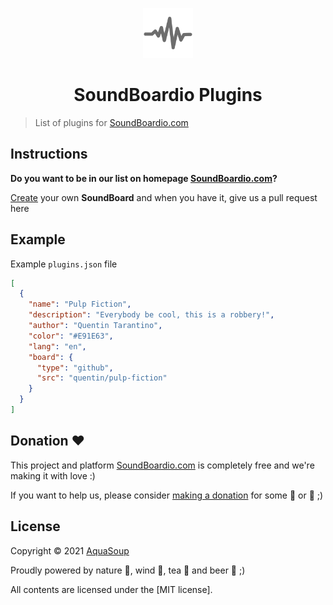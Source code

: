 <p align="center">
  <img src="/assets/icon.png?sanitize=true" width="80">
  <h1 align="center">SoundBoardio Plugins</h1>
</p>

> List of plugins for [SoundBoardio.com](https://soundboardio.com)

## Instructions

**Do you want to be in our list on homepage [SoundBoardio.com](https://soundboardio.com)?**

[Create](https://soundboardio.com/create) your own **SoundBoard** and when you have it, give us a pull request here

## Example

Example `plugins.json` file

```json
[
  {
    "name": "Pulp Fiction",
    "description": "Everybody be cool, this is a robbery!",
    "author": "Quentin Tarantino",
    "color": "#E91E63",
    "lang": "en",
    "board": {
      "type": "github",
      "src": "quentin/pulp-fiction"
    }
  }
]
```

## Donation ❤️

This project and platform [SoundBoardio.com](soundboardio.com) is completely free and we're making it with love :)

If you want to help us, please consider [making a donation](https://github.com/sponsors/bartholomej) for some 🍺 or 🍵 ;)

## License

Copyright &copy; 2021 [AquaSoup](http://aquasoup.com)

Proudly powered by nature 🗻, wind 💨, tea 🍵 and beer 🍺 ;)

All contents are licensed under the [MIT license].
